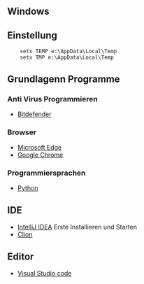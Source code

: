 ## Windows

## Einstellung

```
    setx TEMP e:\AppData\Local\Temp
    setx TMP e:\AppData\Local\Temp  
```

## Grundlagenn Programme


### Anti Virus Programmieren

* [Bitdefender](https://login.bitdefender.com/central/login.html?lang=de_DE&redirect_url=https:%2F%2Fcentral.bitdefender.com%2Factivity%3FbrowserLang%3Dde_DE)

### Browser

* [Microsoft Edge](https://www.microsoft.com/en-us/edge)
* [Google Chrome](https://www.google.de/chrome)

### Programmiersprachen
* [Python](https://www.python.org/downloads/)

## IDE
* [IntelliJ IDEA](https://www.jetbrains.com/idea/) Erste Installieren und Starten
* [Clion](https://www.jetbrains.com/de-de/clion/)

## Editor

* [Visual Studio code](https://code.visualstudio.com/)





